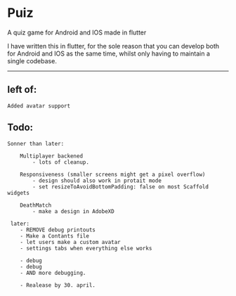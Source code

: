 # Puiz 
A quiz game for Android and IOS made in flutter

I have written this in flutter, for the sole reason that you can develop both for Android and IOS as the same time,
whilst only having to maintain a single codebase. 

----
## left of:
    Added avatar support

## Todo:

    Sonner than later:

        Multiplayer backened
            - lots of cleanup. 

        Responsiveness (smaller screens might get a pixel overflow)
            - design should also work in protait mode
            - set resizeToAvoidBottomPadding: false on most Scaffold widgets

        DeathMatch
            - make a design in AdobeXD

     later:
        - REMOVE debug printouts
        - Make a Contants file 
        - let users make a custom avatar
        - settings tabs when everything else works

        - debug
        - debug
        - AND more debugging.

        - Realease by 30. april.




